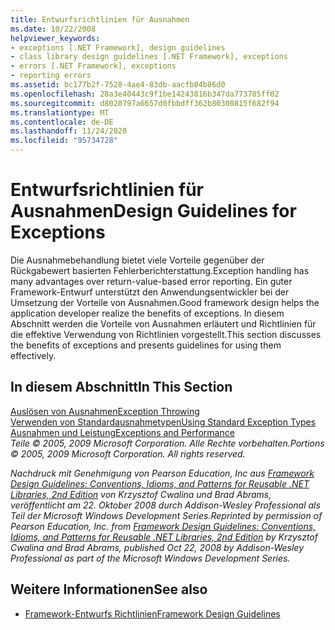 ```yaml
---
title: Entwurfsrichtlinien für Ausnahmen
ms.date: 10/22/2008
helpviewer_keywords:
- exceptions [.NET Framework], design guidelines
- class library design guidelines [.NET Framework], exceptions
- errors [.NET Framework], exceptions
- reporting errors
ms.assetid: bc177b2f-7528-4ae4-83db-aacfb04b86d0
ms.openlocfilehash: 28a3e40443c9f1be14243816b347da773705ff02
ms.sourcegitcommit: d8020797a6657d0fbbdff362b80300815f682f94
ms.translationtype: MT
ms.contentlocale: de-DE
ms.lasthandoff: 11/24/2020
ms.locfileid: "95734728"
---
```

# <a name="design-guidelines-for-exceptions"></a><span data-ttu-id="17342-102">Entwurfsrichtlinien für Ausnahmen</span><span class="sxs-lookup"><span data-stu-id="17342-102">Design Guidelines for Exceptions</span></span>

<span data-ttu-id="17342-103">Die Ausnahmebehandlung bietet viele Vorteile gegenüber der Rückgabewert basierten Fehlerberichterstattung.</span><span class="sxs-lookup"><span data-stu-id="17342-103">Exception handling has many advantages over return-value-based error reporting.</span></span> <span data-ttu-id="17342-104">Ein guter Framework-Entwurf unterstützt den Anwendungsentwickler bei der Umsetzung der Vorteile von Ausnahmen.</span><span class="sxs-lookup"><span data-stu-id="17342-104">Good framework design helps the application developer realize the benefits of exceptions.</span></span> <span data-ttu-id="17342-105">In diesem Abschnitt werden die Vorteile von Ausnahmen erläutert und Richtlinien für die effektive Verwendung von Richtlinien vorgestellt.</span><span class="sxs-lookup"><span data-stu-id="17342-105">This section discusses the benefits of exceptions and presents guidelines for using them effectively.</span></span>  
  
## <a name="in-this-section"></a><span data-ttu-id="17342-106">In diesem Abschnitt</span><span class="sxs-lookup"><span data-stu-id="17342-106">In This Section</span></span>  

 [<span data-ttu-id="17342-107">Auslösen von Ausnahmen</span><span class="sxs-lookup"><span data-stu-id="17342-107">Exception Throwing</span></span>](exception-throwing.md)  
 [<span data-ttu-id="17342-108">Verwenden von Standardausnahmetypen</span><span class="sxs-lookup"><span data-stu-id="17342-108">Using Standard Exception Types</span></span>](using-standard-exception-types.md)  
 [<span data-ttu-id="17342-109">Ausnahmen und Leistung</span><span class="sxs-lookup"><span data-stu-id="17342-109">Exceptions and Performance</span></span>](exceptions-and-performance.md)  
 <span data-ttu-id="17342-110">*Teile © 2005, 2009 Microsoft Corporation. Alle Rechte vorbehalten.*</span><span class="sxs-lookup"><span data-stu-id="17342-110">*Portions © 2005, 2009 Microsoft Corporation. All rights reserved.*</span></span>  
  
 <span data-ttu-id="17342-111">*Nachdruck mit Genehmigung von Pearson Education, Inc aus [Framework Design Guidelines: Conventions, Idioms, and Patterns for Reusable .NET Libraries, 2nd Edition](https://www.informit.com/store/framework-design-guidelines-conventions-idioms-and-9780321545619) von Krzysztof Cwalina und Brad Abrams, veröffentlicht am 22. Oktober 2008 durch Addison-Wesley Professional als Teil der Microsoft Windows Development Series.*</span><span class="sxs-lookup"><span data-stu-id="17342-111">*Reprinted by permission of Pearson Education, Inc. from [Framework Design Guidelines: Conventions, Idioms, and Patterns for Reusable .NET Libraries, 2nd Edition](https://www.informit.com/store/framework-design-guidelines-conventions-idioms-and-9780321545619) by Krzysztof Cwalina and Brad Abrams, published Oct 22, 2008 by Addison-Wesley Professional as part of the Microsoft Windows Development Series.*</span></span>  
  
## <a name="see-also"></a><span data-ttu-id="17342-112">Weitere Informationen</span><span class="sxs-lookup"><span data-stu-id="17342-112">See also</span></span>

- [<span data-ttu-id="17342-113">Framework-Entwurfs Richtlinien</span><span class="sxs-lookup"><span data-stu-id="17342-113">Framework Design Guidelines</span></span>](index.md)
